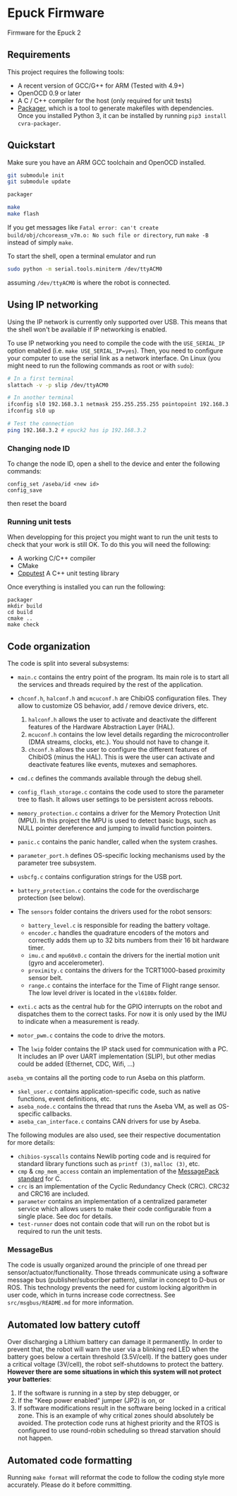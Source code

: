Epuck Firmware
==============
Firmware for the Epuck 2

## Requirements

This project requires the following tools:

* A recent version of GCC/G++ for ARM (Tested with 4.9+)
* OpenOCD 0.9 or later
* A C / C++ compiler for the host (only required for unit tests)
* [Packager](packager), which is a tool to generate makefiles with dependencies.
    Once you installed Python 3, it can be installed by running `pip3 install cvra-packager`.

## Quickstart
Make sure you have an ARM GCC toolchain and OpenOCD installed.

```bash
git submodule init
git submodule update

packager

make
make flash
```

If you get messages like `Fatal error: can't create build/obj/chcoreasm_v7m.o: No such file or directory`, run `make -B` instead of simply `make`.

To start the shell, open a terminal emulator and run

```bash
sudo python -m serial.tools.miniterm /dev/ttyACM0
```
 assuming `/dev/ttyACM0` is where the robot is connected.

## Using IP networking

Using the IP network is currently only supported over USB.
This means that the shell won't be available if IP networking is enabled.

To use IP networking you need to compile the code with the `USE_SERIAL_IP` option enabled (i.e. `make USE_SERIAL_IP=yes`).
Then, you need to configure your computer to use the serial link as a network interface.
On Linux (you might need to run the following commands as root or with `sudo`):

```bash
# In a first terminal
slattach -v -p slip /dev/ttyACM0

# In another terminal
ifconfig sl0 192.168.3.1 netmask 255.255.255.255 pointopoint 192.168.3.2
ifconfig sl0 up

# Test the connection
ping 192.168.3.2 # epuck2 has ip 192.168.3.2
```


### Changing node ID
To change the node ID, open a shell to the device and enter the following commands:

```
config_set /aseba/id <new id>
config_save
```

then reset the board

### Running unit tests

When developping for this project you might want to run the unit tests to check that your work is still OK.
To do this you will need the following:

* A working C/C++ compiler
* CMake
* [Cpputest][cpputest] A C++ unit testing library

Once everything is installed you can run the following:

```
packager
mkdir build
cd build
cmake ..
make check
```

## Code organization

The code is split into several subsystems:

* `main.c` contains the entry point of the program.
    Its main role is to start all the services and threads required by the rest of the application.
* `chconf.h`, `halconf.h` and `mcuconf.h` are ChibiOS configuration files.
    They allow to customize OS behavior, add / remove device drivers, etc.
    1. `halconf.h` allows the user to activate and deactivate the different features of the Hardware Abstraction Layer (HAL).
    2. `mcuconf.h` contains the low level details regarding the microcontroller (DMA streams, clocks, etc.).
        You should not have to change it.
    3. `chconf.h` allows the user to configure the different features of ChibiOS (minus the HAL).
        This is were the user can activate and deactivate features like events, mutexes and semaphores.
* `cmd.c` defines the commands available through the debug shell.
* `config_flash_storage.c` contains the code used to store the parameter tree to flash.
    It allows user settings to be persistent across reboots.
* `memory_protection.c` contains a driver for the Memory Protection Unit (MPU).
    In this project the MPU is used to detect basic bugs, such as NULL pointer dereference and jumping to invalid function pointers.
* `panic.c` contains the panic handler, called when the system crashes.
* `parameter_port.h` defines OS-specific locking mechanisms used by the parameter tree subsystem.
* `usbcfg.c` contains configuration strings for the USB port.
* `battery_protection.c` contains the code for the overdischarge protection (see below).

* The `sensors` folder contains the drivers used for the robot sensors:
    * `battery_level.c` is responsible for reading the battery voltage.
    * `encoder.c` handles the quadrature encoders of the motors and correctly adds them up to 32 bits numbers from their 16 bit hardware timer.
    * `imu.c` and `mpu60x0.c` contain the drivers for the inertial motion unit (gyro and accelerometer).
    * `proximity.c` contains the drivers for the TCRT1000-based proximity sensor belt.
    * `range.c` contains the interface for the Time of Flight range sensor.
        The low level driver is located in the `vl6180x` folder.
* `exti.c` acts as the central hub for the GPIO interrupts on the robot and dispatches them to the correct tasks.
    For now it is only used by the IMU to indicate when a measurement is ready.
* `motor_pwm.c` contains the code to drive the motors.
* The `lwip` folder contains the IP stack used for communication with a PC.
    It includes an IP over UART implementation (SLIP), but other medias could be added (Ethernet, CDC, Wifi, ...)

`aseba_vm` contains all the porting code to run Aseba on this platform.
* `skel_user.c` contains application-specific code, such as native functions, event definitions, etc.
* `aseba_node.c` contains the thread that runs the Aseba VM, as well as OS-specific callbacks.
* `aseba_can_interface.c` contains CAN drivers for use by Aseba.

The following modules are also used, see their respective documentation for more details:

* `chibios-syscalls` contains Newlib porting code and is required for standard library functions such as `printf (3)`, `malloc (3)`, etc.
* `cmp` & `cmp_mem_access` contain an implementation of the [MessagePack standard][messagepack] for C.
* `crc` is an implementation of the Cyclic Redundancy Check (CRC).
    CRC32 and CRC16 are included.
* `parameter` contains an implementation of a centralized parameter service which allows users to make their code configurable from a single place.
    See doc for details.
* `test-runner` does not contain code that will run on the robot but is required to run the unit tests.

### MessageBus
The code is usually organized around the principle of one thread per sensor/actuator/functionality.
Those threads communicate using a software message bus (publisher/subscriber pattern), similar in concept to D-bus or ROS.
This technology prevents the need for custom locking algorithm in user code, which in turns increase code correctness.
See `src/msgbus/README.md` for more information.

## Automated low battery cutoff
Over discharging a Lithium battery can damage it permanently.
In order to prevent that, the robot will warn the user via a blinking red LED when the battery goes below a certain threshold (3.5V/cell).
If the battery goes under a critical voltage (3V/cell), the robot self-shutdowns to protect the battery.
**However there are some situations in which this system will not protect your batteries**:
1. If the software is running in a step by step debugger, or
2. If the "Keep power enabled" jumper (JP2) is on, or
3. If software modifications result in the software being locked in a critical zone.
    This is an example of why critical zones should absolutely be avoided.
    The protection code runs at highest priority and the RTOS is configured to use round-robin scheduling so thread starvation should not happen.

## Automated code formatting
Running `make format` will reformat the code to follow the coding style more accurately.
Please do it before committing.

[cpputest]: http://cpputest.github.io
[packager]: http://github.com/cvra/packager
[messagepack]: http://messagepack.org/
